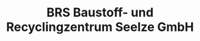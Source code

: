 ---
title: "BRS Baustoff- und Recyclingzentrum Seelze GmbH"
url: /seelze/brs-baustoff-und-recyclingzentrum-seelze-gmbh/
shop: Baustoffe
---